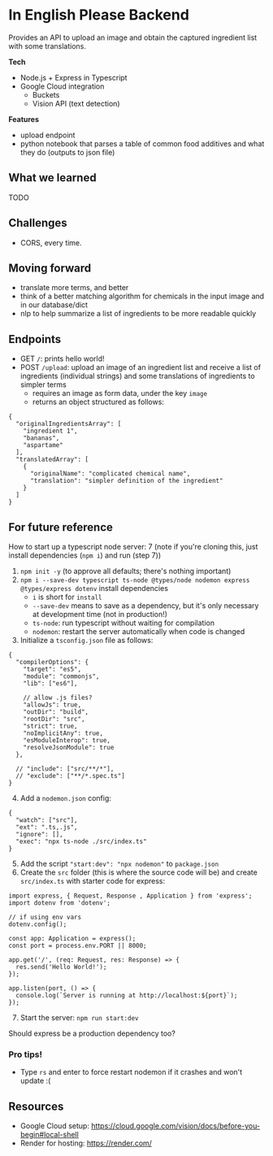 # In English Please Backend

Provides an API to upload an image and obtain the captured ingredient list with some translations.

**Tech**

-   Node.js + Express in Typescript
-   Google Cloud integration
    -   Buckets
    -   Vision API (text detection)

**Features**

-   upload endpoint
-   python notebook that parses a table of common food additives and what they do (outputs to json file)

## What we learned

TODO

## Challenges

-   CORS, every time.

## Moving forward

-   translate more terms, and better
-   think of a better matching algorithm for chemicals in the input image and in our database/dict
-   nlp to help summarize a list of ingredients to be more readable quickly

## Endpoints

-   GET `/`: prints hello world!
-   POST `/upload`: upload an image of an ingredient list and receive a list of ingredients (individual strings) and some translations of ingredients to simpler terms
    -   requires an image as form data, under the key `image`
    -   returns an object structured as follows:

```
{
  "originalIngredientsArray": [
    "ingredient 1",
    "bananas",
    "aspartame"
  ],
  "translatedArray": [
    {
      "originalName": "complicated chemical name",
      "translation": "simpler definition of the ingredient"
    }
  ]
}
```

## For future reference

How to start up a typescript node server:
7
(note if you're cloning this, just install dependencies (`npm i`) and run (step 7))

1. `npm init -y` (to approve all defaults; there's nothing important)
2. `npm i --save-dev typescript ts-node @types/node nodemon express @types/express dotenv` install dependencies
    - `i` is short for `install`
    - `--save-dev` means to save as a dependency, but it's only necessary at development time (not in production!)
    - `ts-node`: run typescript without waiting for compilation
    - `nodemon`: restart the server automatically when code is changed
3. Initialize a `tsconfig.json` file as follows:

```
{
  "compilerOptions": {
    "target": "es5",
    "module": "commonjs",
    "lib": ["es6"],

    // allow .js files?
    "allowJs": true,
    "outDir": "build",
    "rootDir": "src",
    "strict": true,
    "noImplicitAny": true,
    "esModuleInterop": true,
    "resolveJsonModule": true
  },

  // "include": ["src/**/*"],
  // "exclude": ["**/*.spec.ts"]
}
```

4. Add a `nodemon.json` config:

```
{
  "watch": ["src"],
  "ext": ".ts,.js",
  "ignore": [],
  "exec": "npx ts-node ./src/index.ts"
}
```

5. Add the script `"start:dev": "npx nodemon"` to `package.json`
6. Create the `src` folder (this is where the source code will be) and create `src/index.ts` with starter code for express:

```
import express, { Request, Response , Application } from 'express';
import dotenv from 'dotenv';

// if using env vars
dotenv.config();

const app: Application = express();
const port = process.env.PORT || 8000;

app.get('/', (req: Request, res: Response) => {
  res.send('Hello World!');
});

app.listen(port, () => {
  console.log(`Server is running at http://localhost:${port}`);
});
```

7. Start the server: `npm run start:dev`

Should express be a production dependency too?

### Pro tips!

-   Type `rs` and enter to force restart nodemon if it crashes and won't update :(

## Resources

-   Google Cloud setup: https://cloud.google.com/vision/docs/before-you-begin#local-shell
-   Render for hosting: https://render.com/
